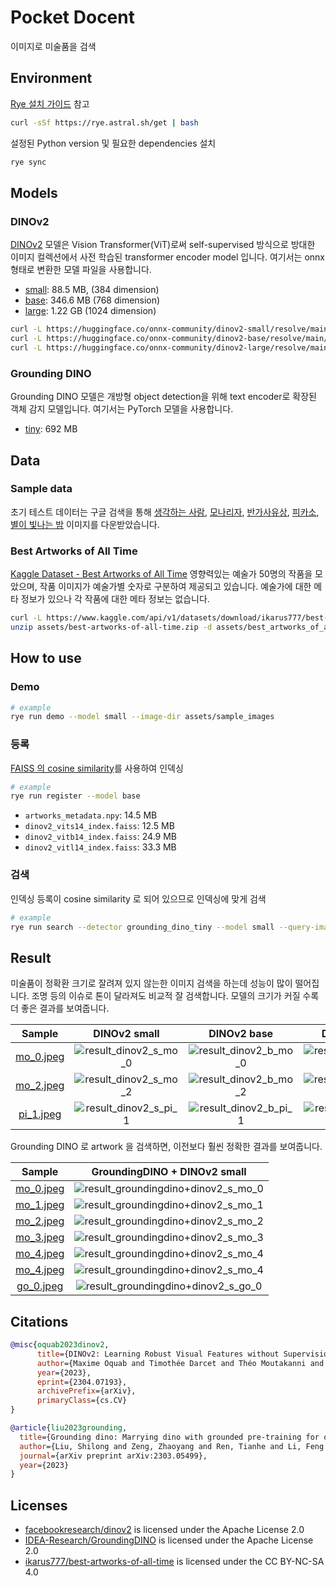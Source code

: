 # Pocket Docent

이미지로 미술품을 검색

## Environment

[Rye 설치 가이드](https://rye.astral.sh/guide/installation/) 참고

```bash
curl -sSf https://rye.astral.sh/get | bash
```

설정된 Python version 및 필요한 dependencies 설치

```bash
rye sync
```

## Models

### DINOv2

[DINOv2](https://github.com/facebookresearch/dinov2) 모델은 Vision Transformer(ViT)로써 self-supervised 방식으로 방대한 이미지 컬렉션에서 사전 학습된 transformer encoder model 입니다. 여기서는 onnx 형태로 변환한 모델 파일을 사용합니다.

- [small](https://huggingface.co/onnx-community/dinov2-small): 88.5 MB, (384 dimension)
- [base](https://huggingface.co/onnx-community/dinov2-base): 346.6 MB (768 dimension)
- [large](https://huggingface.co/onnx-community/dinov2-large): 1.22 GB (1024 dimension)

```bash
curl -L https://huggingface.co/onnx-community/dinov2-small/resolve/main/onnx/model.onnx -o models/dinov2_vits14.onnx
curl -L https://huggingface.co/onnx-community/dinov2-base/resolve/main/onnx/model.onnx -o models/dinov2_vitb14.onnx
curl -L https://huggingface.co/onnx-community/dinov2-large/resolve/main/onnx/model.onnx -o models/dinov2_vitl14.onnx
```

### Grounding DINO

Grounding DINO 모델은 개방형 object detection을 위해 text encoder로 확장된 객체 감지 모델입니다. 여기서는 PyTorch 모델을 사용합니다.

- [tiny](https://huggingface.co/IDEA-Research/grounding-dino-tiny): 692 MB

## Data

### Sample data

초기 테스트 데이터는 구글 검색을 통해 [생각하는 사람](https://ko.wikipedia.org/wiki/생각하는_사람), [모나리자](https://ko.wikipedia.org/wiki/모나리자), [반가사유상](https://ko.wikipedia.org/wiki/반가사유상), [피카소](https://ko.wikipedia.org/wiki/파블로_피카소), [별이 빛나는 밤](https://ko.wikipedia.org/wiki/별이_빛나는_밤) 이미지를 다운받았습니다.

### Best Artworks of All Time

[Kaggle Dataset - Best Artworks of All Time](https://www.kaggle.com/datasets/ikarus777/best-artworks-of-all-time/) 영향력있는 예술가 50명의 작품을 모았으며, 작품 이미지가 예술가별 숫자로 구분하여 제공되고 있습니다. 예술가에 대한 메타 정보가 있으나 각 작품에 대한 메타 정보는 없습니다.

```bash
curl -L https://www.kaggle.com/api/v1/datasets/download/ikarus777/best-artworks-of-all-time -o assets/best-artworks-of-all-time.zip && \
unzip assets/best-artworks-of-all-time.zip -d assets/best_artworks_of_all_time
```

## How to use

### Demo

```bash
# example
rye run demo --model small --image-dir assets/sample_images
```

### 등록

[FAISS 의 cosine similarity](https://github.com/facebookresearch/faiss/wiki/Faiss-indexes)를 사용하여 인덱싱

```bash
# example
rye run register --model base
```

- `artworks_metadata.npy`: 14.5 MB
- `dinov2_vits14_index.faiss`: 12.5 MB
- `dinov2_vitb14_index.faiss`: 24.9 MB
- `dinov2_vitl14_index.faiss`: 33.3 MB

### 검색

인덱싱 등록이 cosine similarity 로 되어 있으므로 인덱싱에 맞게 검색

```bash
# example
rye run search --detector grounding_dino_tiny --model small --query-image assets/sample_images/mo_0.jpeg
```

## Result

미술품이 정확환 크기로 잘려져 있지 않는한 이미지 검색을 하는데 성능이 많이 떨어집니다. 조명 등의 이슈로 톤이 달라져도 비교적 잘 검색합니다. 모델의 크기가 커질 수록 더 좋은 결과를 보여줍니다.

| Sample | DINOv2 small | DINOv2 base | DINOv2 large |
|:------:|:------------:|:-----------:|:------------:|
| [mo_0.jpeg](./assets/sample_images/mo_0.jpeg) | ![result_dinov2_s_mo_0](./assets/docs/result_dinov2_s_mo_0.jpg) | ![result_dinov2_b_mo_0](./assets/docs/result_dinov2_b_mo_0.jpg) | ![result_dinov2_l_mo_0](./assets/docs/result_dinov2_l_mo_0.jpg) |
| [mo_2.jpeg](./assets/sample_images/mo_2.jpeg) | ![result_dinov2_s_mo_2](./assets/docs/result_dinov2_s_mo_2.jpg) | ![result_dinov2_b_mo_2](./assets/docs/result_dinov2_b_mo_2.jpg) | ![result_dinov2_l_mo_2](./assets/docs/result_dinov2_l_mo_2.jpg) |
| [pi_1.jpeg](./assets/sample_images/pi_1.jpeg) | ![result_dinov2_s_pi_1](./assets/docs/result_dinov2_s_pi_1.jpg) | ![result_dinov2_b_pi_1](./assets/docs/result_dinov2_b_pi_1.jpg) | ![result_dinov2_l_pi_1](./assets/docs/result_dinov2_l_pi_1.jpg) |

Grounding DINO 로 artwork 을 검색하면, 이전보다 훨씬 정확한 결과를 보여줍니다.

| Sample | GroundingDINO + DINOv2 small |
|:------:|:----------------------------:|
| [mo_0.jpeg](./assets/sample_images/mo_0.jpeg) | ![result_groundingdino+dinov2_s_mo_0](./assets/docs/result_groundingdino+dinov2_s_mo_0.jpg) |
| [mo_1.jpeg](./assets/sample_images/mo_1.jpeg) | ![result_groundingdino+dinov2_s_mo_1](./assets/docs/result_groundingdino+dinov2_s_mo_1.jpg) |
| [mo_2.jpeg](./assets/sample_images/mo_2.jpeg) | ![result_groundingdino+dinov2_s_mo_2](./assets/docs/result_groundingdino+dinov2_s_mo_2.jpg) |
| [mo_3.jpeg](./assets/sample_images/mo_3.jpeg) | ![result_groundingdino+dinov2_s_mo_3](./assets/docs/result_groundingdino+dinov2_s_mo_3.jpg) |
| [mo_4.jpeg](./assets/sample_images/mo_4.jpeg) | ![result_groundingdino+dinov2_s_mo_4](./assets/docs/result_groundingdino+dinov2_s_mo_4.jpg) |
| [mo_4.jpeg](./assets/sample_images/mo_4.jpeg) | ![result_groundingdino+dinov2_s_mo_4](./assets/docs/result_groundingdino+dinov2_s_mo_4.jpg) |
| [go_0.jpeg](./assets/sample_images/go_0.jpeg) | ![result_groundingdino+dinov2_s_go_0](./assets/docs/result_groundingdino+dinov2_s_go_0.jpg) |

## Citations

```bibtex
@misc{oquab2023dinov2,
      title={DINOv2: Learning Robust Visual Features without Supervision},
      author={Maxime Oquab and Timothée Darcet and Théo Moutakanni and Huy Vo and Marc Szafraniec and Vasil Khalidov and Pierre Fernandez and Daniel Haziza and Francisco Massa and Alaaeldin El-Nouby and Mahmoud Assran and Nicolas Ballas and Wojciech Galuba and Russell Howes and Po-Yao Huang and Shang-Wen Li and Ishan Misra and Michael Rabbat and Vasu Sharma and Gabriel Synnaeve and Hu Xu and Hervé Jegou and Julien Mairal and Patrick Labatut and Armand Joulin and Piotr Bojanowski},
      year={2023},
      eprint={2304.07193},
      archivePrefix={arXiv},
      primaryClass={cs.CV}
}
```

```bibtex
@article{liu2023grounding,
  title={Grounding dino: Marrying dino with grounded pre-training for open-set object detection},
  author={Liu, Shilong and Zeng, Zhaoyang and Ren, Tianhe and Li, Feng and Zhang, Hao and Yang, Jie and Li, Chunyuan and Yang, Jianwei and Su, Hang and Zhu, Jun and others},
  journal={arXiv preprint arXiv:2303.05499},
  year={2023}
}
```

## Licenses

- [facebookresearch/dinov2](https://github.com/facebookresearch/dinov2/blob/main/LICENSE) is licensed under the Apache License 2.0
- [IDEA-Research/GroundingDINO](https://github.com/IDEA-Research/GroundingDINO/blob/main/LICENSE) is licensed under the Apache License 2.0
- [ikarus777/best-artworks-of-all-time](https://creativecommons.org/licenses/by-nc-sa/4.0/) is licensed under the CC BY-NC-SA 4.0
